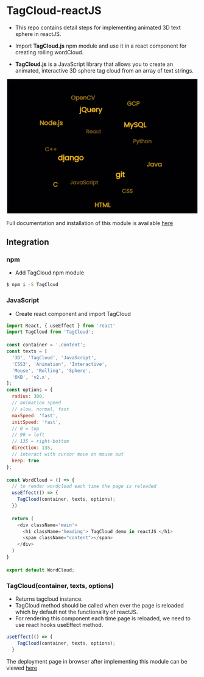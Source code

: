 # TagCloud-reactJS

- This repo contains detail steps for implementing animated 3D text sphere in reactJS.

- Import <b>TagCloud.js</b> npm module and use it in a react component for creating rolling wordCloud.

- <b>TagCloud.js</b> is a JavaScript library that allows you to create an animated, interactive 3D sphere tag cloud from an array of text strings.

<p align="center">
  <img alt="TagCloud demo" src="demo.gif" width="500">
</p>

Full documentation and installation of this module is available [here](https://github.com/cong-min/TagCloud)

## Integration

### npm

- Add TagCloud npm module
```bash
$ npm i -S TagCloud
```

### JavaScript

- Create react component and import TagCloud

```js
import React, { useEffect } from 'react'
import TagCloud from 'TagCloud';

const container = '.content';
const texts = [
  '3D', 'TagCloud', 'JavaScript',
  'CSS3', 'Animation', 'Interactive',
  'Mouse', 'Rolling', 'Sphere',
  '6KB', 'v2.x',
];
const options = {
  radius: 300,
  // animation speed
  // slow, normal, fast
  maxSpeed: 'fast',
  initSpeed: 'fast',
  // 0 = top
  // 90 = left
  // 135 = right-bottom
  direction: 135,
  // interact with cursor move on mouse out
  keep: true
};

const WordCloud = () => {
  // to render wordcloud each time the page is reloaded
  useEffect(() => {
    TagCloud(container, texts, options);
  })

  return (
    <div className='main'>
      <h1 className='heading'> TagCloud demo in reactJS </h1>
      <span className="content"></span>
    </div>
  )
}

export default WordCloud;

```

### TagCloud(container, texts, options)

- Returns tagcloud instance.
- TagCloud method should be called when ever the page is reloaded which by default not the functionality of reactJS.
- For rendering this component each time page is reloaded, we need to use react hooks useEffect method.
``` js
useEffect(() => {
    TagCloud(container, texts, options);
  }
```

The deployment page in browser after implementing this module can be viewed [here](https://sairamkiran9.github.io//TagCloud-reactJS/)

